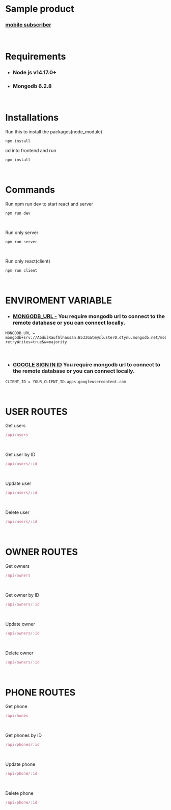# Sample product

### [mobile subscriber](https://rauf-mobile-subscriber.herokuapp.com)

&nbsp;
&nbsp;

# Requirements

- ### Node js v14.17.0+

- ### Mongodb 6.2.8

&nbsp;
&nbsp;

# Installations

Run this to install the packages(node_module)

```nodejs
npm install
```

cd into frontend and run

```nodejs
npm install
```

&nbsp;
&nbsp;

# Commands

Run npm run dev to start react and server

```npm
npm run dev
```

&nbsp;
&nbsp;

Run only server

```npm
npm run server
```

&nbsp;
&nbsp;

Run only react(client)

```npm
npm run client
```

&nbsp;
&nbsp;

# ENVIROMENT VARIABLE

- ### [MONGODB_URL -](https://cloud.mongodb.com/v2/60ce1e33d97bfe6c56d1bcd9#clusters/connect?clusterId=Cluster0) You require mongodb url to connect to the remote database or you can connect locally.

```
MONGODB_URL = mongodb+srv://AbdulRaufAlhassan:B533Gate@cluster0.dtynu.mongodb.net/mobileSubscriber?retryWrites=true&w=majority
```

&nbsp;
&nbsp;

- ### [GOOGLE SIGN IN ID](https://console.cloud.google.com/apis/credentials?project=mobile-345411) You require mongodb url to connect to the remote database or you can connect locally.

```
CLIENT_ID = YOUR_CLIENT_ID.apps.googleusercontent.com
```

&nbsp;
&nbsp;

# USER ROUTES

Get users

```javascript
/api/users
```

&nbsp;
&nbsp;

Get user by ID

```javascript
/api/users/:id
```

&nbsp;
&nbsp;

Update user

```javascript
/api/users/:id
```

&nbsp;
&nbsp;

Delete user

```javascript
/api/users/:id
```

&nbsp;
&nbsp;

# OWNER ROUTES

Get owners

```javascript
/api/owners
```

&nbsp;
&nbsp;

Get owner by ID

```javascript
/api/owners/:id
```

&nbsp;
&nbsp;

Update owner

```javascript
/api/owners/:id
```

&nbsp;
&nbsp;

Delete owner

```javascript
/api/owners/:id
```

&nbsp;
&nbsp;

# PHONE ROUTES

Get phone

```javascript
/api/hones
```

&nbsp;
&nbsp;

Get phones by ID

```javascript
/api/phones/:id
```

&nbsp;
&nbsp;

Update phone

```javascript
/api/phone/:id
```

&nbsp;
&nbsp;

Delete phone

```javascript
/api/phone/:id
```

